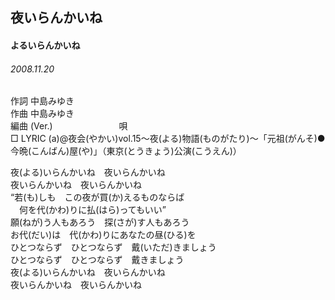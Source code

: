 ## 夜いらんかいね
#### よるいらんかいね
###### 2008.11.20


作詞     中島みゆき　　　　　   
作曲      中島みゆき  　　　   
編曲 (Ver.) 　　　　　　　
唄     　     
□ LYRIC (a)@夜会(やかい)vol.15～夜(よる)物語(ものがたり)～「元祖(がんそ)●今晩(こんばん)屋(や)」（東京(とうきょう)公演(こうえん)）   
  
夜(よる)いらんかいね　夜いらんかいね  
夜いらんかいね　夜いらんかいね  
“若(も)しも　この夜が買(か)えるものならば  
　何を代(かわ)りに払(はら)ってもいい”  
願(ねが)う人もあろう　探(さが)す人もあろう  
お代(だい)は　代(かわ)りにあなたの昼(ひる)を  
ひとつならず　ひとつならず　戴(いただ)きましょう  
ひとつならず　ひとつならず　戴きましょう  
夜(よる)いらんかいね　夜いらんかいね  
夜いらんかいね　夜いらんかいね  